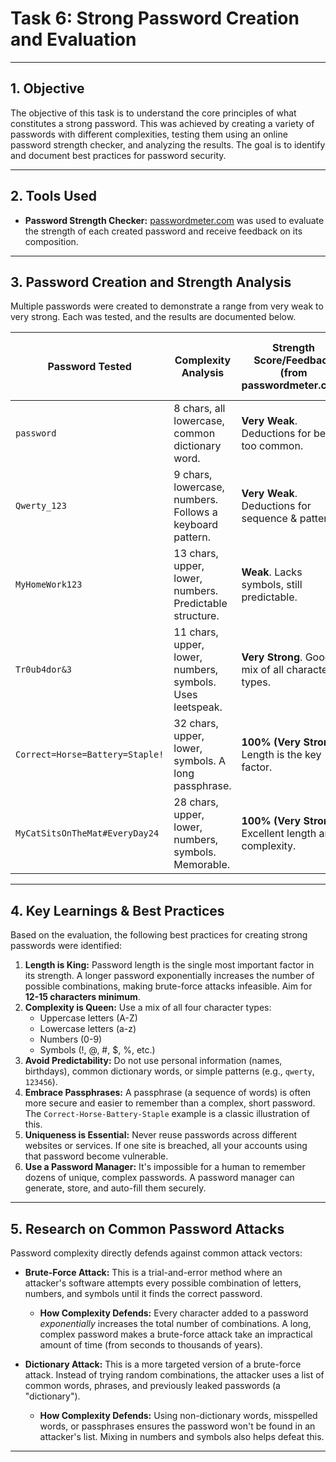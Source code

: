# Task 6: Strong Password Creation and Evaluation
---

## 1. Objective

The objective of this task is to understand the core principles of what constitutes a strong password. This was achieved by creating a variety of passwords with different complexities, testing them using an online password strength checker, and analyzing the results. The goal is to identify and document best practices for password security.

---

## 2. Tools Used

*   **Password Strength Checker:** [passwordmeter.com](https://www.passwordmonster.com/) was used to evaluate the strength of each created password and receive feedback on its composition.

---

## 3. Password Creation and Strength Analysis

Multiple passwords were created to demonstrate a range from very weak to very strong. Each was tested, and the results are documented below.

| Password Tested                  | Complexity Analysis                                       | Strength Score/Feedback (from passwordmeter.com) | Estimated Time to Crack (General Estimate) |
| -------------------------------- | --------------------------------------------------------- | ------------------------------------------------ | ------------------------------------------ |
| `password`                       | 8 chars, all lowercase, common dictionary word.           | **Very Weak**. Deductions for being too common. | Instantly                                  |
| `Qwerty_123`                      | 9 chars, lowercase, numbers. Follows a keyboard pattern.  | **Very Weak**. Deductions for sequence & patterns. | A few seconds                              |
| `MyHomeWork123`                  | 13 chars, upper, lower, numbers. Predictable structure.   | **Weak**. Lacks symbols, still predictable. | Few Minutes (15min)                      |
| `Tr0ub4dor&3`                    | 11 chars, upper, lower, numbers, symbols. Uses leetspeak. | **Very Strong**. Good mix of all character types. | Few Years(46 years)                         |
| `Correct=Horse=Battery=Staple!`  | 32 chars, upper, lower, symbols. A long passphrase.       | **100% (Very Strong)**. Length is the key factor. | 3 billion years                         |
| `MyCatSitsOnTheMat#EveryDay24`   | 28 chars, upper, lower, numbers, symbols. Memorable.      | **100% (Very Strong)**. Excellent length and complexity. | 3 trillion years                         |

---

## 4. Key Learnings & Best Practices

Based on the evaluation, the following best practices for creating strong passwords were identified:

1.  **Length is King:** Password length is the single most important factor in its strength. A longer password exponentially increases the number of possible combinations, making brute-force attacks infeasible. Aim for **12-15 characters minimum**.
2.  **Complexity is Queen:** Use a mix of all four character types:
    *   Uppercase letters (A-Z)
    *   Lowercase letters (a-z)
    *   Numbers (0-9)
    *   Symbols (!, @, #, $, %, etc.)
3.  **Avoid Predictability:** Do not use personal information (names, birthdays), common dictionary words, or simple patterns (e.g., `qwerty`, `123456`).
4.  **Embrace Passphrases:** A passphrase (a sequence of words) is often more secure and easier to remember than a complex, short password. The `Correct-Horse-Battery-Staple` example is a classic illustration of this.
5.  **Uniqueness is Essential:** Never reuse passwords across different websites or services. If one site is breached, all your accounts using that password become vulnerable.
6.  **Use a Password Manager:** It's impossible for a human to remember dozens of unique, complex passwords. A password manager can generate, store, and auto-fill them securely.

---

## 5. Research on Common Password Attacks

Password complexity directly defends against common attack vectors:

*   **Brute-Force Attack:** This is a trial-and-error method where an attacker's software attempts every possible combination of letters, numbers, and symbols until it finds the correct password.
    *   **How Complexity Defends:** Every character added to a password *exponentially* increases the total number of combinations. A long, complex password makes a brute-force attack take an impractical amount of time (from seconds to thousands of years).

*   **Dictionary Attack:** This is a more targeted version of a brute-force attack. Instead of trying random combinations, the attacker uses a list of common words, phrases, and previously leaked passwords (a "dictionary").
    *   **How Complexity Defends:** Using non-dictionary words, misspelled words, or passphrases ensures the password won't be found in an attacker's list. Mixing in numbers and symbols also helps defeat this.

---
